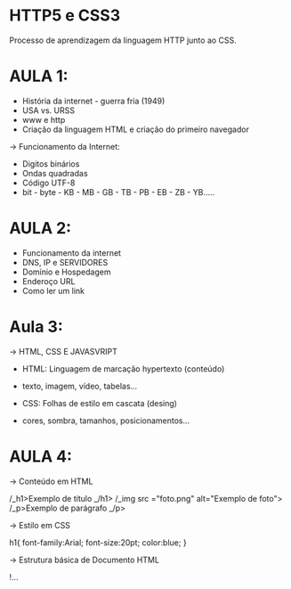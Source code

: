 # HTTP5 e CSS3
 Processo de aprendizagem da linguagem HTTP junto ao CSS.

# AULA 1:
* História da internet - guerra fria (1949)
* USA vs. URSS
* www e http
* Criação da linguagem HTML e criação do primeiro navegador

-> Funcionamento da Internet:
* Digitos binários
* Ondas quadradas
* Código UTF-8
* bit - byte - KB - MB - GB - TB - PB - EB - ZB - YB.....

# AULA 2:
* Funcionamento da internet
* DNS, IP e SERVIDORES
* Domínio e Hospedagem
* Enderoço URL
* Como ler um link

# Aula 3:
-> HTML, CSS E JAVASVRIPT
* HTML: Linguagem de marcação hypertexto (conteúdo)
- texto, imagem, vídeo, tabelas...
* CSS: Folhas de estilo em cascata (desing)
- cores, sombra, tamanhos, posicionamentos...

# AULA 4:
-> Conteúdo em HTML

 /_h1>Exemplo de título _/h1>
 /_img src ="foto.png" alt="Exemplo de foto">
 /_p>Exemplo de parágrafo _/p>

-> Estilo em CSS

h1{
    font-family:Arial;
    font-size:20pt;
    color:blue;
}

-> Estrutura básica de Documento HTML

!...
